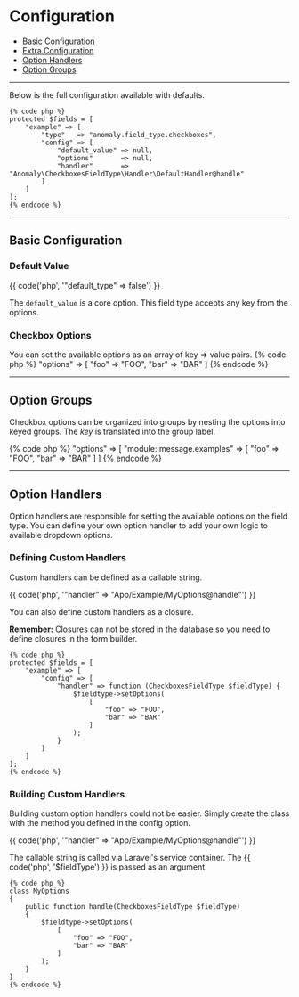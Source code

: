 # Configuration

- [Basic Configuration](#basic)
- [Extra Configuration](#extra)
- [Option Handlers](#handlers)
- [Option Groups](#groups)

<hr>

Below is the full configuration available with defaults.

    {% code php %}
    protected $fields = [
        "example" => [
            "type"   => "anomaly.field_type.checkboxes",
            "config" => [
                "default_value" => null,
                "options"       => null,
                "handler"       => "Anomaly\CheckboxesFieldType\Handler\DefaultHandler@handle"
            ]
        ]
    ];
    {% endcode %}

<hr>

<a name="basic"></a>
## Basic Configuration

### Default Value

{{ code('php', '"default_type" => false') }}

The `default_value` is a core option. This field type accepts any key from the options.

### Checkbox Options

You can set the available options as an array of key => value pairs.
{% code php %}
"options" => [
    "foo" => "FOO",
    "bar" => "BAR"
]
{% endcode %}

<hr>

<a name="groups"></a>
## Option Groups

Checkbox options can be organized into groups by nesting the options into keyed groups. The _key_ is translated into the group label.

{% code php %}
"options" => [
    "module::message.examples" => [
        "foo" => "FOO",
        "bar" => "BAR"
    ]
]
{% endcode %}

<hr>

<a name="handlers"></a>
## Option Handlers

Option handlers are responsible for setting the available options on the field type. You can define your own option handler to add your own logic to available dropdown options.

### Defining Custom Handlers

Custom handlers can be defined as a callable string.

{{ code('php', '"handler" => "App/Example/MyOptions@handle"') }}

You can also define custom handlers as a closure.

<div class="alert alert-info">
<strong>Remember:</strong> Closures can not be stored in the database so you need to define closures in the form builder.
</div>

    {% code php %}
    protected $fields = [
        "example" => [
            "config" => [
                "handler" => function (CheckboxesFieldType $fieldType) {
                    $fieldtype->setOptions(
                        [
                            "foo" => "FOO",
                            "bar" => "BAR"
                        ]
                    );
                }
            ]
        ]
    ];
    {% endcode %}

### Building Custom Handlers

Building custom option handlers could not be easier. Simply create the class with the method you defined in the config option.

{{ code('php', '"handler" => "App/Example/MyOptions@handle"') }}

The callable string is called via Laravel's service container. The {{ code('php', '$fieldType') }} is passed as an argument.

    {% code php %}
    class MyOptions
    {
        public function handle(CheckboxesFieldType $fieldType)
        {
            $fieldtype->setOptions(
                [
                    "foo" => "FOO",
                    "bar" => "BAR"
                ]
            );
        }
    }
    {% endcode %}
